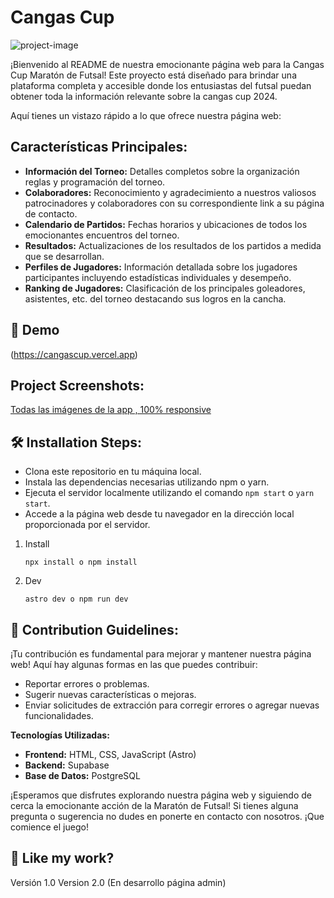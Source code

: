 # Cangas Cup

![project-image](https://socialify.git.ci/VicSDN/Cangas-Cup-Maraton/image?language=1&amp;owner=1&amp;name=1&amp;stargazers=1&amp;theme=Light)

¡Bienvenido al README de nuestra emocionante página web para la Cangas Cup Maratón de Futsal! Este proyecto está diseñado para brindar una plataforma completa y accesible donde los entusiastas del futsal puedan obtener toda la información relevante sobre la cangas cup 2024.

Aquí tienes un vistazo rápido a lo que ofrece nuestra página web:

## Características Principales:
- **Información del Torneo:** Detalles completos sobre la organización reglas y programación del torneo.
- **Colaboradores:** Reconocimiento y agradecimiento a nuestros valiosos patrocinadores y colaboradores con su correspondiente link a su página de contacto.
- **Calendario de Partidos:** Fechas horarios y ubicaciones de todos los emocionantes encuentros del torneo.
- **Resultados:** Actualizaciones de los resultados de los partidos a medida que se desarrollan.
- **Perfiles de Jugadores:** Información detallada sobre los jugadores participantes incluyendo estadísticas individuales y desempeño.
- **Ranking de Jugadores:** Clasificación de los principales goleadores, asistentes, etc. del torneo destacando sus logros en la cancha.

## 🚀 Demo
(https://cangascup.vercel.app)

## Project Screenshots:

[Todas las imágenes de la app , 100% responsive](https://github.com/VicSDN/Cangas-Cup-Maraton/issues/1#issue-2326671231)

## 🛠️ Installation Steps:
- Clona este repositorio en tu máquina local.
- Instala las dependencias necesarias utilizando npm o yarn.
- Ejecuta el servidor localmente utilizando el comando `npm start` o `yarn start`.
- Accede a la página web desde tu navegador en la dirección local proporcionada por el servidor.
1. Install
    ```
    npx install o npm install
    ```

2. Dev
    ```
    astro dev o npm run dev
    ```

## 🍰 Contribution Guidelines:

¡Tu contribución es fundamental para mejorar y mantener nuestra página web! Aquí hay algunas formas en las que puedes contribuir:
- Reportar errores o problemas.
- Sugerir nuevas características o mejoras.
- Enviar solicitudes de extracción para corregir errores o agregar nuevas funcionalidades.

**Tecnologías Utilizadas:**
- **Frontend:** HTML, CSS, JavaScript (Astro)
- **Backend:** Supabase
- **Base de Datos:** PostgreSQL



¡Esperamos que disfrutes explorando nuestra página web y siguiendo de cerca la emocionante acción de la Maratón de Futsal! Si tienes alguna pregunta o sugerencia no dudes en ponerte en contacto con nosotros. ¡Que comience el juego!

## 💖 Like my work?

Versión 1.0
Version 2.0 (En desarrollo página admin)
